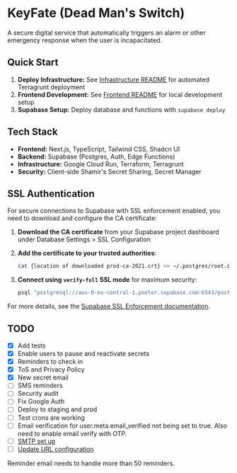 # KeyFate (Dead Man's Switch)

A secure digital service that automatically triggers an alarm or other emergency response when the user is incapacitated.

## Quick Start

1. **Deploy Infrastructure:** See [Infrastructure README](infrastructure/README.md) for automated Terragrunt deployment
2. **Frontend Development:** See [Frontend README](frontend/README.md) for local development setup
3. **Supabase Setup:** Deploy database and functions with `supabase deploy`

## Tech Stack

- **Frontend:** Next.js, TypeScript, Tailwind CSS, Shadcn UI
- **Backend:** Supabase (Postgres, Auth, Edge Functions)
- **Infrastructure:** Google Cloud Run, Terraform, Terragrunt
- **Security:** Client-side Shamir's Secret Sharing, Secret Manager

## SSL Authentication

For secure connections to Supabase with SSL enforcement enabled, you need to download and configure the CA certificate:

1. **Download the CA certificate** from your Supabase project dashboard under Database Settings > SSL Configuration
2. **Add the certificate to your trusted authorities**:

   ```bash
   cat {location of downloaded prod-ca-2021.crt} >> ~/.postgres/root.crt
   ```

3. **Connect using `verify-full` SSL mode** for maximum security:

   ```bash
   psql "postgresql://aws-0-eu-central-1.pooler.supabase.com:6543/postgres?sslmode=verify-full" -U postgres.<user>
   ```

For more details, see the [Supabase SSL Enforcement documentation](https://supabase.com/docs/guides/platform/ssl-enforcement).

## TODO

- [x] Add tests
- [x] Enable users to pause and reactivate secrets
- [x] Reminders to check in
- [x] ToS and Privacy Policy
- [x] New secret email
- [ ] SMS reminders
- [ ] Security audit
- [ ] Fix Google Auth
- [ ] Deploy to staging and prod
- [ ] Test crons are working
- [ ] Email verification for user.meta.email_verified not being set to true. Also need to enable email verify with OTP.
- [ ] [SMTP set up](https://supabase.com/dashboard/project/kvutysvqnqvcqjhduqpd/auth/templates)
- [ ] [Update URL configuration](https://supabase.com/dashboard/project/kvutysvqnqvcqjhduqpd/auth/url-configuration)

Reminder email needs to handle more than 50 reminders.
